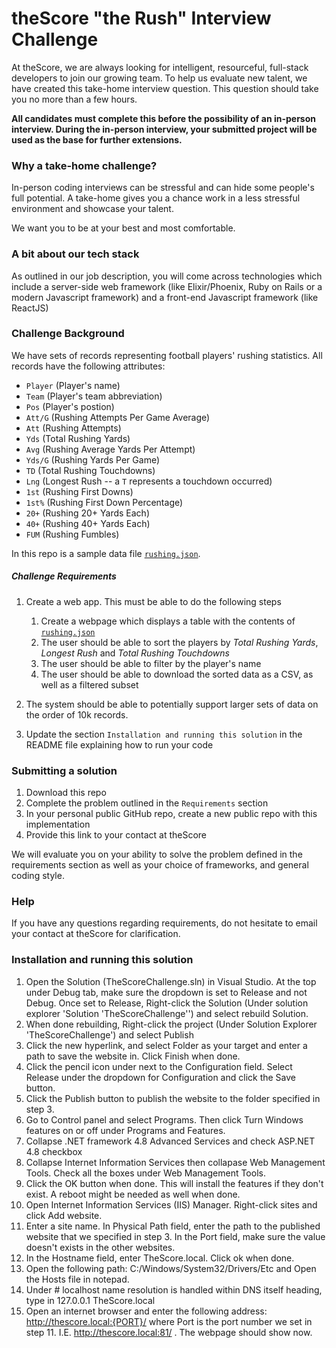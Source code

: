 # theScore "the Rush" Interview Challenge
At theScore, we are always looking for intelligent, resourceful, full-stack developers to join our growing team. To help us evaluate new talent, we have created this take-home interview question. This question should take you no more than a few hours.

**All candidates must complete this before the possibility of an in-person interview. During the in-person interview, your submitted project will be used as the base for further extensions.**

### Why a take-home challenge?
In-person coding interviews can be stressful and can hide some people's full potential. A take-home gives you a chance work in a less stressful environment and showcase your talent.

We want you to be at your best and most comfortable.

### A bit about our tech stack
As outlined in our job description, you will come across technologies which include a server-side web framework (like Elixir/Phoenix, Ruby on Rails or a modern Javascript framework) and a front-end Javascript framework (like ReactJS)

### Challenge Background
We have sets of records representing football players' rushing statistics. All records have the following attributes:
* `Player` (Player's name)
* `Team` (Player's team abbreviation)
* `Pos` (Player's postion)
* `Att/G` (Rushing Attempts Per Game Average)
* `Att` (Rushing Attempts)
* `Yds` (Total Rushing Yards)
* `Avg` (Rushing Average Yards Per Attempt)
* `Yds/G` (Rushing Yards Per Game)
* `TD` (Total Rushing Touchdowns)
* `Lng` (Longest Rush -- a `T` represents a touchdown occurred)
* `1st` (Rushing First Downs)
* `1st%` (Rushing First Down Percentage)
* `20+` (Rushing 20+ Yards Each)
* `40+` (Rushing 40+ Yards Each)
* `FUM` (Rushing Fumbles)

In this repo is a sample data file [`rushing.json`](/rushing.json).

##### Challenge Requirements
1. Create a web app. This must be able to do the following steps
    1. Create a webpage which displays a table with the contents of [`rushing.json`](/rushing.json)
    2. The user should be able to sort the players by _Total Rushing Yards_, _Longest Rush_ and _Total Rushing Touchdowns_
    3. The user should be able to filter by the player's name
    4. The user should be able to download the sorted data as a CSV, as well as a filtered subset
    
2. The system should be able to potentially support larger sets of data on the order of 10k records.

3. Update the section `Installation and running this solution` in the README file explaining how to run your code

### Submitting a solution
1. Download this repo
2. Complete the problem outlined in the `Requirements` section
3. In your personal public GitHub repo, create a new public repo with this implementation
4. Provide this link to your contact at theScore

We will evaluate you on your ability to solve the problem defined in the requirements section as well as your choice of frameworks, and general coding style.

### Help
If you have any questions regarding requirements, do not hesitate to email your contact at theScore for clarification.

### Installation and running this solution
1. Open the Solution (TheScoreChallenge.sln) in Visual Studio. At the top under Debug tab, make sure the dropdown is set to Release and not 
   Debug. Once set to Release, Right-click the Solution (Under solution explorer 'Solution 'TheScoreChallenge'') and select rebuild Solution.
2. When done rebuilding, Right-click the project (Under Solution Explorer 'TheScoreChallenge') and select Publish
3. Click the new hyperlink, and select Folder as your target and enter a path to save the website in. Click Finish when done.
4. Click the pencil icon under next to the Configuration field. Select Release under the dropdown for Configuration and click the Save button.
5. Click the Publish button to publish the website to the folder specified in step 3.
6. Go to Control panel and select Programs. Then click Turn Windows features on or off under Programs and Features.
7. Collapse .NET framework 4.8 Advanced Services and check ASP.NET 4.8 checkbox
8. Collapse Internet Information Services then collapase Web Management Tools. Check all the boxes under Web Management Tools.
9. Click the OK button when done. This will install the features if they don't exist. A reboot might be needed as well when done.
10. Open Internet Information Services (IIS) Manager. Right-click sites and click Add website.
11. Enter a site name. In Physical Path field, enter the path to the published website that we specified in step 3. In the Port
    field, make sure the value doesn't exists in the other websites.
12. In the Hostname field, enter TheScore.local. Click ok when done.
13. Open the following path: C:/Windows/System32/Drivers/Etc and Open the Hosts file in notepad.
14. Under # localhost name resolution is handled within DNS itself heading, type in 127.0.0.1 TheScore.local
15. Open an internet browser and enter the following address: http://thescore.local:{PORT}/ where Port is the port number we set in step 11.
    I.E. http://thescore.local:81/ . The webpage should show now.

